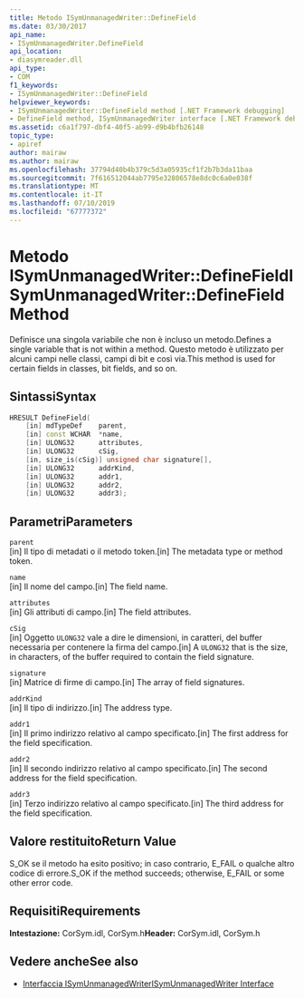 ```yaml
---
title: Metodo ISymUnmanagedWriter::DefineField
ms.date: 03/30/2017
api_name:
- ISymUnmanagedWriter.DefineField
api_location:
- diasymreader.dll
api_type:
- COM
f1_keywords:
- ISymUnmanagedWriter::DefineField
helpviewer_keywords:
- ISymUnmanagedWriter::DefineField method [.NET Framework debugging]
- DefineField method, ISymUnmanagedWriter interface [.NET Framework debugging]
ms.assetid: c6a1f797-dbf4-40f5-ab99-d9b4bfb26148
topic_type:
- apiref
author: mairaw
ms.author: mairaw
ms.openlocfilehash: 37794d40b4b379c5d3a05935cf1f2b7b3da11baa
ms.sourcegitcommit: 7f616512044ab7795e32806578e8dc0c6a0e038f
ms.translationtype: MT
ms.contentlocale: it-IT
ms.lasthandoff: 07/10/2019
ms.locfileid: "67777372"
---
```

# <a name="isymunmanagedwriterdefinefield-method"></a><span data-ttu-id="c94bc-102">Metodo ISymUnmanagedWriter::DefineField</span><span class="sxs-lookup"><span data-stu-id="c94bc-102">ISymUnmanagedWriter::DefineField Method</span></span>
<span data-ttu-id="c94bc-103">Definisce una singola variabile che non è incluso un metodo.</span><span class="sxs-lookup"><span data-stu-id="c94bc-103">Defines a single variable that is not within a method.</span></span> <span data-ttu-id="c94bc-104">Questo metodo è utilizzato per alcuni campi nelle classi, campi di bit e così via.</span><span class="sxs-lookup"><span data-stu-id="c94bc-104">This method is used for certain fields in classes, bit fields, and so on.</span></span>  
  
## <a name="syntax"></a><span data-ttu-id="c94bc-105">Sintassi</span><span class="sxs-lookup"><span data-stu-id="c94bc-105">Syntax</span></span>  
  
```cpp  
HRESULT DefineField(  
    [in] mdTypeDef    parent,  
    [in] const WCHAR  *name,  
    [in] ULONG32      attributes,  
    [in] ULONG32      cSig,  
    [in, size_is(cSig)] unsigned char signature[],  
    [in] ULONG32      addrKind,  
    [in] ULONG32      addr1,  
    [in] ULONG32      addr2,  
    [in] ULONG32      addr3);  
```  
  
## <a name="parameters"></a><span data-ttu-id="c94bc-106">Parametri</span><span class="sxs-lookup"><span data-stu-id="c94bc-106">Parameters</span></span>  
 `parent`  
 <span data-ttu-id="c94bc-107">[in] Il tipo di metadati o il metodo token.</span><span class="sxs-lookup"><span data-stu-id="c94bc-107">[in] The metadata type or method token.</span></span>  
  
 `name`  
 <span data-ttu-id="c94bc-108">[in] Il nome del campo.</span><span class="sxs-lookup"><span data-stu-id="c94bc-108">[in] The field name.</span></span>  
  
 `attributes`  
 <span data-ttu-id="c94bc-109">[in] Gli attributi di campo.</span><span class="sxs-lookup"><span data-stu-id="c94bc-109">[in] The field attributes.</span></span>  
  
 `cSig`  
 <span data-ttu-id="c94bc-110">[in] Oggetto `ULONG32` vale a dire le dimensioni, in caratteri, del buffer necessaria per contenere la firma del campo.</span><span class="sxs-lookup"><span data-stu-id="c94bc-110">[in] A `ULONG32` that is the size, in characters, of the buffer required to contain the field signature.</span></span>  
  
 `signature`  
 <span data-ttu-id="c94bc-111">[in] Matrice di firme di campo.</span><span class="sxs-lookup"><span data-stu-id="c94bc-111">[in] The array of field signatures.</span></span>  
  
 `addrKind`  
 <span data-ttu-id="c94bc-112">[in] Il tipo di indirizzo.</span><span class="sxs-lookup"><span data-stu-id="c94bc-112">[in] The address type.</span></span>  
  
 `addr1`  
 <span data-ttu-id="c94bc-113">[in] Il primo indirizzo relativo al campo specificato.</span><span class="sxs-lookup"><span data-stu-id="c94bc-113">[in] The first address for the field specification.</span></span>  
  
 `addr2`  
 <span data-ttu-id="c94bc-114">[in] Il secondo indirizzo relativo al campo specificato.</span><span class="sxs-lookup"><span data-stu-id="c94bc-114">[in] The second address for the field specification.</span></span>  
  
 `addr3`  
 <span data-ttu-id="c94bc-115">[in] Terzo indirizzo relativo al campo specificato.</span><span class="sxs-lookup"><span data-stu-id="c94bc-115">[in] The third address for the field specification.</span></span>  
  
## <a name="return-value"></a><span data-ttu-id="c94bc-116">Valore restituito</span><span class="sxs-lookup"><span data-stu-id="c94bc-116">Return Value</span></span>  
 <span data-ttu-id="c94bc-117">S_OK se il metodo ha esito positivo; in caso contrario, E_FAIL o qualche altro codice di errore.</span><span class="sxs-lookup"><span data-stu-id="c94bc-117">S_OK if the method succeeds; otherwise, E_FAIL or some other error code.</span></span>  
  
## <a name="requirements"></a><span data-ttu-id="c94bc-118">Requisiti</span><span class="sxs-lookup"><span data-stu-id="c94bc-118">Requirements</span></span>  
 <span data-ttu-id="c94bc-119">**Intestazione:** CorSym.idl, CorSym.h</span><span class="sxs-lookup"><span data-stu-id="c94bc-119">**Header:** CorSym.idl, CorSym.h</span></span>  
  
## <a name="see-also"></a><span data-ttu-id="c94bc-120">Vedere anche</span><span class="sxs-lookup"><span data-stu-id="c94bc-120">See also</span></span>

- [<span data-ttu-id="c94bc-121">Interfaccia ISymUnmanagedWriter</span><span class="sxs-lookup"><span data-stu-id="c94bc-121">ISymUnmanagedWriter Interface</span></span>](../../../../docs/framework/unmanaged-api/diagnostics/isymunmanagedwriter-interface.md)
